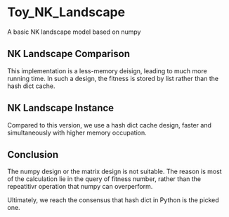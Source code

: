 # Toy_NK_Landscape
A basic NK landscape model based on numpy

## NK Landscape Comparison
This implementation is a less-memory deisign, leading to much more running time. In such a design, the fitness is stored by list rather than the hash dict cache.

## NK Landscape Instance
Compared to this version, we use a hash dict cache design, faster and simultaneously with higher memory occupation.

## Conclusion
The numpy design or the matrix design is not suitable. The reason is most of the calculation lie in the query of fitness number, rather than the repeatitivr operation that numpy can overperform.

Ultimately, we reach the consensus that hash dict in Python is the picked one.

